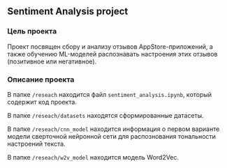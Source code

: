 ## Sentiment Analysis project
### Цель проекта

Проект посвящен сбору и анализу отзывов AppStore-приложений, а также обучению ML-моделей распознавать настроения этих отзывов (позитивное или негативное).

### Описание проекта

В папке `/reseach` находится файл `sentiment_analysis.ipynb`, который содержит код проекта.

В папке `/reseach/datasets` находятся сформированные датасеты.

В папке `/reseach/cnn_model` находится информация о первом варианте модели сверточной нейронной сети для распознования тональности настроений текста.

В папке `/reseach/w2v_model` находится модель Word2Vec.
